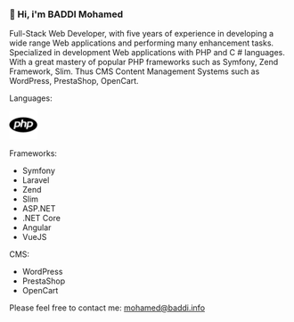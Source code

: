 ### 👋 Hi, i'm BADDI Mohamed

<!--
**5baddi/5baddi** is a ✨ _special_ ✨ repository because its `README.md` (this file) appears on your GitHub profile.

Here are some ideas to get you started:

- 🔭 I’m currently working on ...
- 🌱 I’m currently learning ...
- 👯 I’m looking to collaborate on ...
- 🤔 I’m looking for help with ...
- 💬 Ask me about ...
- 📫 How to reach me: ...
- 😄 Pronouns: ...
- ⚡ Fun fact: ...
-->
Full-Stack Web Developer, with five years of experience in developing a wide range
Web applications and performing many enhancement tasks. Specialized in development
Web applications with PHP and C # languages.
With a great mastery of popular PHP frameworks such as Symfony, Zend Framework, Slim.
Thus CMS Content Management Systems such as WordPress, PrestaShop, OpenCart.

Languages:

<a href="https://php.net/" style="color=#474A8A;">
  <img src="./icons/php.svg" width="10%"/>
</a>

Frameworks:  
+ Symfony
+ Laravel
+ Zend
+ Slim
+ ASP.NET
+ .NET Core
+ Angular
+ VueJS

CMS: 
+ WordPress
+ PrestaShop
+ OpenCart

Please feel free to contact me: mohamed@baddi.info
